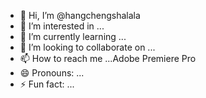 - 👋 Hi, I’m @hangchengshalala
- 👀 I’m interested in ...
- 🌱 I’m currently learning ...
- 💞️ I’m looking to collaborate on ...
- 📫 How to reach me ...Adobe Premiere Pro
- 😄 Pronouns: ...
- ⚡ Fun fact: ...

<!---
hangchengshalala/hangchengshalala is a ✨ special ✨ repository because its `README.md` (this file) appears on your GitHub profile.
You can click the Preview link to take a look at your changes.
--->
